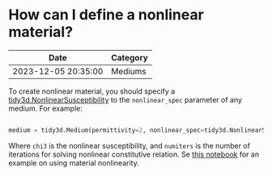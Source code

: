 # How can I define a nonlinear material?

| Date       | Category    |
|------------|-------------|
| 2023-12-05 20:35:00 | Mediums |


To create nonlinear material, you should specify a [tidy3d.NonlinearSusceptibility](https://docs.flexcompute.com/projects/tidy3d/en/latest/api/_autosummary/tidy3d.NonlinearSusceptibility.html#tidy3d.NonlinearSusceptibility) to the `nonlinear_spec` parameter of any medium. For example:



```python

medium = tidy3d.Medium(permittivity=2, nonlinear_spec=tidy3d.NonlinearSusceptibility(chi3=1, numiters=5))

```



Where <code>chi3</code> is the nonlinear susceptibility, and <code>numiters</code> is the number of iterations for solving nonlinear constitutive relation. Se <a href="https://www.flexcompute.com/tidy3d/examples/notebooks/BistablePCCavity/">this notebook</a> for an example on using material nonlinearity.
